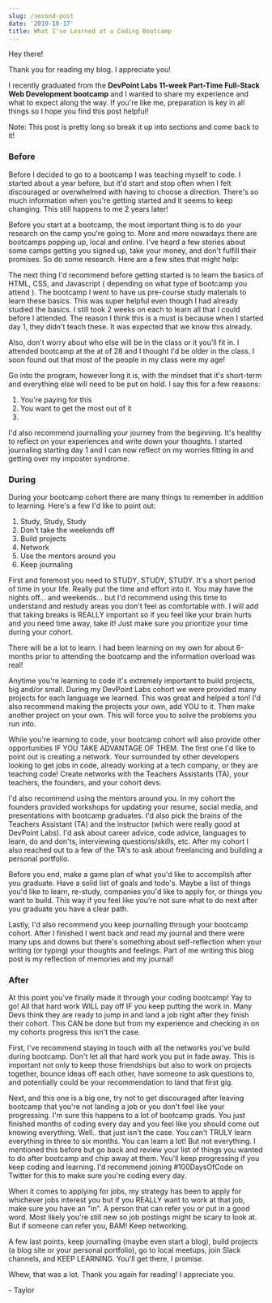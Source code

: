 ```yaml
---
slug: /second-post
date: '2019-10-17'
title: What I've Learned at a Coding Bootcamp
---
```

Hey there!

Thank you for reading my blog. I appreciate you!

I recently graduated from the **DevPoint Labs 11-week Part-Time Full-Stack Web Development bootcamp** and I wanted to share my experience and what to expect along the way. If you're like me, preparation is key in all things so I hope you find this post helpful!

Note: This post is pretty long so break it up into sections and come back to it!

### Before

Before I decided to go to a bootcamp I was teaching myself to code. I started about a year before, but it'd start and stop often when I felt discouraged or overwhelmed with having to choose a direction. There's so much information when you're getting started and it seems to keep changing. This still happens to me 2 years later!

Before you start at a bootcamp, the most important thing is to do your research on the camp you're going to. More and more nowadays there are bootcamps popping up, local and online.  I've heard a few stories about some camps getting you signed up, take your money, and don't fulfill their promises. So do some research. Here are a few sites that might help:

The next thing I'd recommend before getting started is to learn the basics of HTML, CSS, and Javascript ( depending on what type of bootcamp you attend ). The bootcamp I went to have us pre-course study materials to learn these basics. This was super helpful even though I had already studied the basics. I still took 2 weeks on each to learn all that I could before I attended. The reason I think this is a must is because when I started day 1, they didn't teach these. It was expected that we know this already.

Also, don't worry about who else will be in the class or it you'll fit in. I attended bootcamp at the at of 28 and I thought I'd be older in the class. I soon found out that most of the people in my class were my age! 

Go into the program, however long it is, with the mindset that it's short-term and everything else will need to be put on hold. I say this for a few reasons:

1. You're paying for this
2. You want to get the most out of it
3.

I'd also recommend journalling your journey from the beginning. It's healthy to reflect on your experiences and write down your thoughts. I started journaling starting day 1 and I can now reflect on my worries fitting in and getting over my imposter syndrome. 

### During

During your bootcamp cohort there are many things to remember in addition to learning. Here's a few I'd like to point out: 

1. Study, Study, Study
2. Don't take the weekends off
3. Build projects
4. Network
5. Use the mentors around you
6. Keep journaling

First and foremost you need to STUDY, STUDY, STUDY. It's a short period of time in your life. Really put the time and effort into it. You may have the nights off... and weekends... but I'd recommend using this time to understand and restudy areas you don't feel as comfortable with. I will add that taking breaks is REALLY important so if you feel like your brain hurts and you need time away, take it! Just make sure you prioritize your time during your cohort.

There will be a lot to learn. I had been learning on my own for about 6-months prior to attending the bootcamp and the information overload was real! 

Anytime you're learning to code it's extremely important to build projects, big and/or small. During my DevPoint Labs cohort we were provided many projects for each language we learned. This was great and helped a ton! I'd also recommend making the projects your own, add YOU to it. Then make another project on your own. This will force you to solve the problems you run into. 

While you're learning to code, your bootcamp cohort will also provide other opportunities IF YOU TAKE ADVANTAGE OF THEM. The first one I'd like to point out is creating a network. Your surrounded by other developers looking to get jobs in code, already working at a tech company, or they are teaching code! Create networks with the Teachers Assistants (TA), your teachers, the founders, and your cohort devs. 

I'd also recommend using the mentors around you. In my cohort the founders provided workshops for updating your resume, social media, and presentations with bootcamp graduates. I'd also pick the brains of the Teachers Assistant (TA) and the instructor (which were really good at DevPoint Labs). I'd ask about career advice, code advice, languages to learn, do and don'ts, interviewing questions/skills, etc. After my cohort I also reached out to a few of the TA's to ask about freelancing and building a personal portfolio.

Before you end, make a game plan of what you'd like to accomplish after you graduate. Have a solid list of goals and todo's. Maybe a list of things you'd like to learn, re-study, companies you'd like to apply for, or things you want to build. This way if you feel like you're not sure what to do next after you graduate you have a clear path.

Lastly, I'd also recommend you keep journalling through your bootcamp cohort. After I finished I went back and read my journal and there were many ups and downs but there's something about self-reflection when your writing (or typing) your thoughts and feelings. Part of me writing this blog post is my reflection of memories and my journal!

### After

At this point you've finally made it through your coding bootcamp! Yay to go! All that hard work WILL pay off IF you keep putting the work in. Many Devs think they are ready to jump in and land a job right after they finish their cohort. This CAN be done but from my experience and checking in on my cohorts progress this isn't the case. 

First, I've recommend staying in touch with all the networks you've build during bootcamp. Don't let all that hard work you put in fade away. This is important not only to keep those friendships but also to work on projects together, bounce ideas off each other, have someone to ask questions to, and potentially could be your recommendation to land that first gig.

Next, and this one is a big one, try not to get discouraged after leaving bootcamp that you're not landing a job or you don't feel like your progressing. I'm sure this happens to a lot of bootcamp grads. You just finished months of coding every day and you feel like you should come out knowing everything. Well.. that just isn't the case. You can't TRULY learn everything in three to six months. You can learn a lot! But not everything. I mentioned this before but go back and review your list of things you wanted to do after bootcamp and chip away at them. You'll keep progressing if you keep coding and learning. I'd recommend joining #100DaysOfCode on Twitter for this to make sure you're coding every day.

When it comes to applying for jobs, my strategy has been to apply for whichever jobs interest you but if you REALLY want to work at that job, make sure you have an "in". A person that can refer you or put in a good word. Most likely you're still new so job postings might be scary to look at. But if someone can refer you, BAM! Keep networking. 

A few last points, keep journalling (maybe even start a blog), build projects (a blog site or your personal portfolio), go to local meetups, join Slack channels, and KEEP LEARNING. You'll get there, I promise. 

Whew, that was a lot. Thank you again for reading! I appreciate you.

\- Taylor
